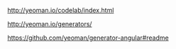 http://yeoman.io/codelab/index.html

http://yeoman.io/generators/

https://github.com/yeoman/generator-angular#readme
